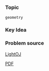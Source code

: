 
### Topic

    geometry


### Key Idea



### Problem source

[LightOJ](http://lightoj.com/volume_showproblem.php?problem=1240)

[PDF](http://lightoj.com/volume_showproblem.php?problem=1240&language=english&type=pdf)

